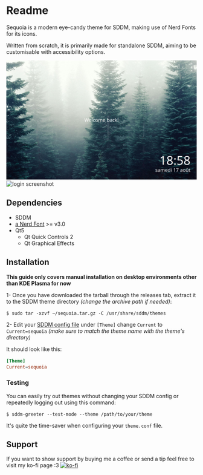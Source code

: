 # Readme

Sequoia is a modern eye-candy theme for SDDM, making use of Nerd Fonts for its icons.

Written from scratch, it is primarily made for standalone SDDM, aiming to be customisable with accessibility options.

![theme screenshot](preview.png "Preview")
![login screenshot](https://github.com/user-attachments/assets/7bc865a4-4d5c-4411-9148-57cf7fa3d80c "Session selection")


## Dependencies

* SDDM
* [a Nerd Font](https://www.nerdfonts.com/) >= v3.0
* Qt5
  * Qt Quick Controls 2
  * Qt Graphical Effects

## Installation

**This guide only covers manual installation on desktop environments other than KDE Plasma for now**

1- Once you have downloaded the tarball through the releases tab, extract it to the SDDM theme directory *(change the archive path if needed)*:

```
$ sudo tar -xzvf ~/sequoia.tar.gz -C /usr/share/sddm/themes
```

2- Edit your [SDDM config file](https://man.archlinux.org/man/sddm.conf.5) under `[Theme]` change `Current` to `Current=sequoia` *(make sure to match the theme name with the theme's directory)*

It should look like this:

```conf
[Theme]
Current=sequoia
```

### Testing

You can easily try out themes without changing your SDDM config or repeatedly logging out using this command:

```
$ sddm-greeter --test-mode --theme /path/to/your/theme
```

It's quite the time-saver when configuring your `theme.conf` file.

## Support

If you want to show support by buying me a coffee or send a tip feel free to visit my ko-fi page :3
[![ko-fi](https://ko-fi.com/img/githubbutton_sm.svg)](https://ko-fi.com/Y8Y0473AA)
